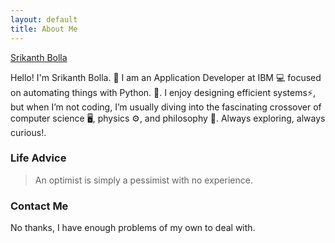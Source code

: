 ```yaml
---
layout: default
title: About Me
---
```

<!-- 
<img class="profile-picture" src="{{site.baseurl}}/{{site.profile-picture}}"> -->
<script src="https://platform.linkedin.com/badges/js/profile.js" async defer type="text/javascript"></script>
<div class="badge-base LI-profile-badge" data-locale="en_US" data-size="large" data-theme="dark" data-type="VERTICAL" data-vanity="srikanthbolla" data-version="v1"><a class="badge-base__link LI-simple-link" href="https://in.linkedin.com/in/srikanthbolla?trk=profile-badge">Srikanth Bolla</a></div>
              

Hello! I'm <span class="color-green">Srikanth Bolla.</span> &#128075;
I am an <span class="color-orange">Application Developer at IBM</span> &#128187; focused on <span class="color-orange">automating things with Python.</span> 🤖.
I enjoy designing efficient systems⚡, but when I’m not coding, I’m usually diving into the fascinating crossover of computer science 🖥️, physics ⚙️, and philosophy 📜.
Always exploring, always curious!.

### Life Advice
> An optimist is simply a pessimist with no experience.

### Contact Me
No thanks, I have enough problems of my own to deal with.

